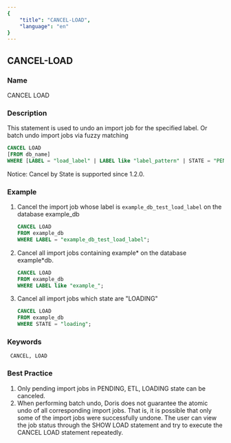```yaml
---
{
    "title": "CANCEL-LOAD",
    "language": "en"
}
---
```


<!--
Licensed to the Apache Software Foundation (ASF) under one
or more contributor license agreements.  See the NOTICE file
distributed with this work for additional information
regarding copyright ownership.  The ASF licenses this file
to you under the Apache License, Version 2.0 (the
"License"); you may not use this file except in compliance
with the License.  You may obtain a copy of the License at

  http://www.apache.org/licenses/LICENSE-2.0

Unless required by applicable law or agreed to in writing,
software distributed under the License is distributed on an
"AS IS" BASIS, WITHOUT WARRANTIES OR CONDITIONS OF ANY
KIND, either express or implied.  See the License for the
specific language governing permissions and limitations
under the License.
-->

## CANCEL-LOAD

### Name

CANCEL LOAD

### Description

This statement is used to undo an import job for the specified label. Or batch undo import jobs via fuzzy matching

```sql
CANCEL LOAD
[FROM db_name]
WHERE [LABEL = "load_label" | LABEL like "label_pattern" | STATE = "PENDING/ETL/LOADING"]
```

Notice: Cancel by State is supported since 1.2.0.

### Example

1. Cancel the import job whose label is `example_db_test_load_label` on the database example_db

    ```sql
    CANCEL LOAD
    FROM example_db
    WHERE LABEL = "example_db_test_load_label";
    ````

2. Cancel all import jobs containing example* on the database example*db.

    ```sql
    CANCEL LOAD
    FROM example_db
    WHERE LABEL like "example_";
    ````

<version since="1.2.0">

3. Cancel all import jobs which state are "LOADING"

   ```sql
   CANCEL LOAD
   FROM example_db
   WHERE STATE = "loading";
   ```

</version>

### Keywords

     CANCEL, LOAD

### Best Practice

1. Only pending import jobs in PENDING, ETL, LOADING state can be canceled.
2. When performing batch undo, Doris does not guarantee the atomic undo of all corresponding import jobs. That is, it is possible that only some of the import jobs were successfully undone. The user can view the job status through the SHOW LOAD statement and try to execute the CANCEL LOAD statement repeatedly.

